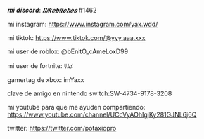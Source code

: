 𝒎𝒊 𝒅𝒊𝒔𝒄𝒐𝒓𝒅: $𝑰 𝒍𝒊𝒌𝒆 𝒃𝒊𝒕𝒄𝒉𝒆𝒔$ #1462

mi instagram: https://www.instagram.com/yax.wdd/

mi tiktok: https://www.tiktok.com/@yyy.aaa.xxx

mi user de roblox: @bEnitO_cAmeLoxD99

mi user de fortnite: ﾘﾑﾒ

gamertag de xbox: imYaxx

clave de amigo en nintendo switch:SW-4734-9178-3208

mi youtube para que me ayuden compartiendo: https://www.youtube.com/channel/UCcVyAOhIgjKy281GJNL6j6Q

twitter: https://twitter.com/potaxiopro
